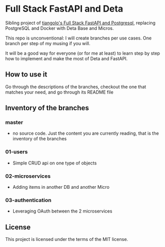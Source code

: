 # Full Stack FastAPI and Deta

Sibling project of [tiangolo's Full Stack FastAPI and Postgresql](https://github.com/tiangolo/full-stack-fastapi-postgresql.git), replacing PostgreSQL and Docker with Deta Base and Micros.

This repo is unconventional: I will create branches per use cases. One branch per step of my musing if you will.

It will be a good way for everyone (or for me at least) to learn step by step how to implement and make the most of Deta and FastAPI.

## How to use it

Go through the descriptions of the branches, checkout the one that matches your need, and go through its README file

## Inventory of the branches

### master

- no source code. Just the content you are currently reading, that is the inventory of the branches

### 01-users

- Simple CRUD api on one type of objects

### 02-microservices

- Adding items in another DB and another Micro

### 03-authentication

- Leveraging OAuth between the 2 microservices

## License

This project is licensed under the terms of the MIT license.